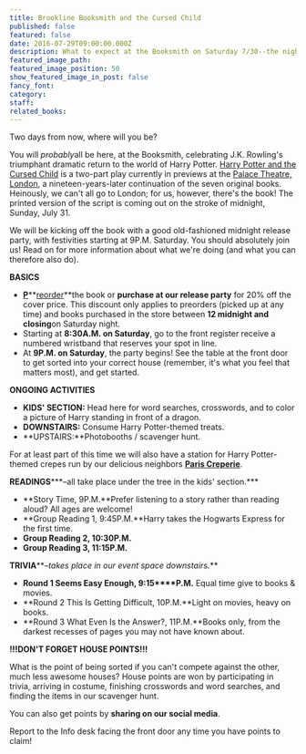```yaml
---
title: Brookline Booksmith and the Cursed Child
published: false
featured: false
date: 2016-07-29T09:00:00.000Z
description: What to expect at the Booksmith on Saturday 7/30--the night Harry Potter returns.
featured_image_path:
featured_image_position: 50
show_featured_image_in_post: false
fancy_font:
category:
staff:
related_books:
---
```



Two days from now, where will you be?

You will *probably*all be here, at the Booksmith, celebrating J.K. Rowling's triumphant dramatic return to the world of Harry Potter. [Harry Potter and the Cursed Child](http://www.brooklinebooksmith-shop.com/book/9781338099133?utm_source=internal&amp;utm_medium=website&amp;utm_campaign=harrypotter-2016) is a two-part play currently in previews at the [Palace Theatre, London](http://www.harrypottertheplay.com/), a nineteen-years-later continuation of the seven original books. Heinously, we can't all go to London; for us, however, there's the book! The printed version of the script is coming out on the stroke of midnight, Sunday, July 31.

We will be kicking off the book with a good old-fashioned midnight release party, with festivities starting at 9P.M. Saturday. You should absolutely join us! Read on for more information about what we're doing (and what you can therefore also do).

**BASICS**

* [**P**](__notset__)**[reorder](__notset__)**the book or **purchase at our release party** for 20% off the cover price. This discount only applies to preorders (picked up at any time) and books purchased in the store between **12 midnight and closing**on Saturday night.
* Starting at **8:30A.M. on Saturday**, go to the front register receive a numbered wristband that reserves your spot in line.
* At **9P.M. on Saturday**, the party begins! See the table at the front door to get sorted into your correct house (remember, it's what you feel that matters most), and get started.


**ONGOING ACTIVITIES**

* **KIDS' SECTION:** Head here for word searches, crosswords, and to color a picture of Harry standing in front of a dragon.
* **DOWNSTAIRS:** Consume Harry Potter-themed treats.
* **UPSTAIRS:**Photobooths / scavenger hunt.


For at least part of this time we will also have a station for Harry Potter-themed crepes run by our delicious neighbors [**Paris Creperie**](http://pariscreperie.com/).

**READINGS*****–all take place under the tree in the kids' section.***

* **Story Time, 9P.M.**Prefer listening to a story rather than reading aloud? All ages are welcome!
* **Group Reading 1, 9:45P.M.**Harry takes the Hogwarts Express for the first time.
* **Group Reading 2, 10:30P.M.**
* **Group Reading 3, 11:15P.M.**


**TRIVIA****–*takes place in our event space downstairs.***

* **Round 1 Seems Easy Enough, 9:15****P.M.** Equal time give to books & movies.
* **Round 2 This Is Getting Difficult, 10P.M.**Light on movies, heavy on books.
* **Round 3 What Even Is the Answer?, 11P.M.**Books only, from the darkest recesses of pages you may not have known about.


**!!!DON'T FORGET HOUSE POINTS!!!**

What is the point of being sorted if you can't compete against the other, much less awesome houses? House points are won by participating in trivia, arriving in costume, finishing crosswords and word searches, and finding the items in our scavenger hunt.

You can also get points by **sharing on our social media**.

Report to the Info desk facing the front door any time you have points to claim!

&nbsp;